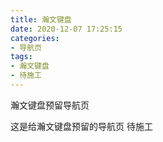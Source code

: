 ```yaml
---
title: 瀚文键盘
date: 2020-12-07 17:25:15
categories:
- 导航页
tags:
- 瀚文键盘
- 待施工
---
```


瀚文键盘预留导航页

<!-- more -->

这是给瀚文键盘预留的导航页 待施工

